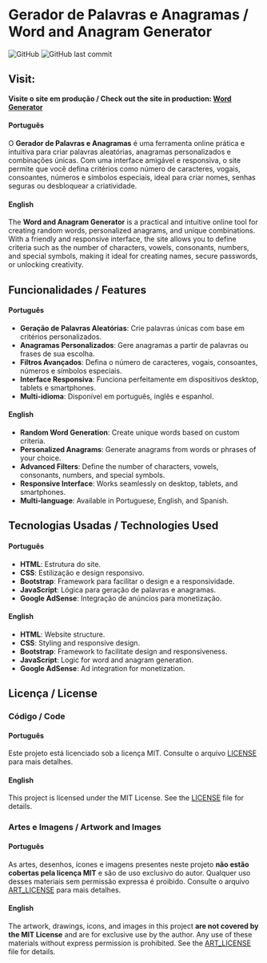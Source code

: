 # Gerador de Palavras e Anagramas / Word and Anagram Generator

![GitHub](https://img.shields.io/github/license/YuriPeres/word_generator?color=blue)
![GitHub last commit](https://img.shields.io/github/last-commit/YuriPeres/word_generator)

## Visit:
**Visite o site em produção / Check out the site in production: [Word Generator](https://word-generator-yp.netlify.app/)**


#### Português
O **Gerador de Palavras e Anagramas** é uma ferramenta online prática e intuitiva para criar palavras aleatórias, anagramas personalizados e combinações únicas. Com uma interface amigável e responsiva, o site permite que você defina critérios como número de caracteres, vogais, consoantes, números e símbolos especiais, ideal para criar nomes, senhas seguras ou desbloquear a criatividade.

#### English
The **Word and Anagram Generator** is a practical and intuitive online tool for creating random words, personalized anagrams, and unique combinations. With a friendly and responsive interface, the site allows you to define criteria such as the number of characters, vowels, consonants, numbers, and special symbols, making it ideal for creating names, secure passwords, or unlocking creativity.

## Funcionalidades / Features
#### Português
- **Geração de Palavras Aleatórias**: Crie palavras únicas com base em critérios personalizados.
- **Anagramas Personalizados**: Gere anagramas a partir de palavras ou frases de sua escolha.
- **Filtros Avançados**: Defina o número de caracteres, vogais, consoantes, números e símbolos especiais.
- **Interface Responsiva**: Funciona perfeitamente em dispositivos desktop, tablets e smartphones.
- **Multi-idioma**: Disponível em português, inglês e espanhol.

#### English
- **Random Word Generation**: Create unique words based on custom criteria.
- **Personalized Anagrams**: Generate anagrams from words or phrases of your choice.
- **Advanced Filters**: Define the number of characters, vowels, consonants, numbers, and special symbols.
- **Responsive Interface**: Works seamlessly on desktop, tablets, and smartphones.
- **Multi-language**: Available in Portuguese, English, and Spanish.

## Tecnologias Usadas / Technologies Used
#### Português
- **HTML**: Estrutura do site.
- **CSS**: Estilização e design responsivo.
- **Bootstrap**: Framework para facilitar o design e a responsividade.
- **JavaScript**: Lógica para geração de palavras e anagramas.
- **Google AdSense**: Integração de anúncios para monetização.

#### English
- **HTML**: Website structure.
- **CSS**: Styling and responsive design.
- **Bootstrap**: Framework to facilitate design and responsiveness.
- **JavaScript**: Logic for word and anagram generation.
- **Google AdSense**: Ad integration for monetization.

## Licença / License
### Código / Code
#### Português
Este projeto está licenciado sob a licença MIT. Consulte o arquivo [LICENSE](https://github.com/YuriPeres/word_generator/blob/main/LICENSE) para mais detalhes.

#### English
This project is licensed under the MIT License. See the [LICENSE](https://github.com/YuriPeres/word_generator/blob/main/LICENSE) file for details.

### Artes e Imagens / Artwork and Images
#### Português
As artes, desenhos, ícones e imagens presentes neste projeto **não estão cobertas pela licença MIT** e são de uso exclusivo do autor. Qualquer uso desses materiais sem permissão expressa é proibido. Consulte o arquivo [ART_LICENSE](https://github.com/YuriPeres/word_generator/blob/main/ART_LICENSE) para mais detalhes.

#### English
The artwork, drawings, icons, and images in this project **are not covered by the MIT License** and are for exclusive use by the author. Any use of these materials without express permission is prohibited. See the [ART_LICENSE](https://github.com/YuriPeres/word_generator/blob/main/ART_LICENSE) file for details.